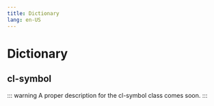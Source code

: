 ```yaml
---
title: Dictionary
lang: en-US
---
```


# Dictionary

## cl-symbol

::: warning
A proper description for the cl-symbol class comes soon.
:::
